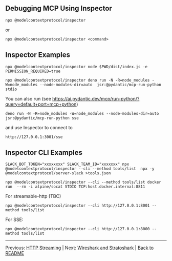 ## Debugging MCP Using Inspector
```
npx @modelcontextprotocol/inspector
```
or
```
npx @modelcontextprotocol/inspector <command>
```
## Inspector Examples
```
npx @modelcontextprotocol/inspector node $PWD/dist/index.js -e PERMISSION_REQUIRED=true
```
```
npx @modelcontextprotocol/inspector deno run -N -R=node_modules -W=node_modules --node-modules-dir=auto  jsr:@pydantic/mcp-run-python stdio
```
You can also run (see https://ai.pydantic.dev/mcp/run-python/?query=default+port+mcp+python)
```
deno run -N -R=node_modules -W=node_modules --node-modules-dir=auto  jsr:@pydantic/mcp-run-python sse
```
and use Inspector to connect to
```
http://127.0.0.1:3001/sse
```
## Inspector CLI Examples
```
SLACK_BOT_TOKEN="xxxxxxxx" SLACK_TEAM_ID="xxxxxxx" npx @modelcontextprotocol/inspector --cli --method tools/list  npx -y @modelcontextprotocol/server-slack >tools.json
```
```
npx @modelcontextprotocol/inspector --cli --method tools/list docker run  --rm -i alpine/socat STDIO TCP:host.docker.internal:8811
```
For streamable-http (TBC)
```
npx @modelcontextprotocol/inspector --cli http://127.0.0.1:8001 --method tools/list
```
For SSE:
```
npx @modelcontextprotocol/inspector --cli http://127.0.0.1:8000 --method tools/list
```

---
Previous: [HTTP Streaming](./debug_http_streaming.md) | Next: [Wireshark and Stratoshark](./debug_wireshark.md) | [Back to README](./README.md)
